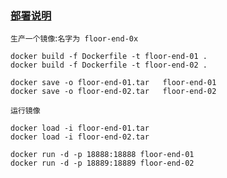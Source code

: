 ### [部署说明](#)



`生产一个镜像`:`名字为 floor-end-0x`
```shell
docker build -f Dockerfile -t floor-end-01 .
docker build -f Dockerfile -t floor-end-02 .
```

```shell
docker save -o floor-end-01.tar   floor-end-01
docker save -o floor-end-02.tar   floor-end-02
```

`运行镜像`
```shell
docker load -i floor-end-01.tar   
docker load -i floor-end-02.tar

docker run -d -p 18888:18888 floor-end-01
docker run -d -p 18889:18889 floor-end-02
```